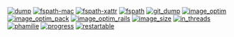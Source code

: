 [![dump](https://img.shields.io/github/workflow/status/toy/dump/check/master?label=dump)](https://github.com/toy/dump/actions/workflows/check.yml)
[![fspath-mac](https://img.shields.io/github/workflow/status/toy/fspath-mac/check/master?label=fspath-mac)](https://github.com/toy/fspath-mac/actions/workflows/check.yml)
[![fspath-xattr](https://img.shields.io/github/workflow/status/toy/fspath-xattr/check/master?label=fspath-xattr)](https://github.com/toy/fspath-xattr/actions/workflows/check.yml)
[![fspath](https://img.shields.io/github/workflow/status/toy/fspath/check/master?label=fspath)](https://github.com/toy/fspath/actions/workflows/check.yml)
[![git_dump](https://img.shields.io/github/workflow/status/toy/git_dump/check/master?label=git_dump)](https://github.com/toy/git_dump/actions/workflows/check.yml)
[![image_optim](https://img.shields.io/github/workflow/status/toy/image_optim/check/master?label=image_optim)](https://github.com/toy/image_optim/actions/workflows/check.yml)
[![image_optim_pack](https://img.shields.io/github/workflow/status/toy/image_optim_pack/check/master?label=image_optim_pack)](https://github.com/toy/image_optim_pack/actions/workflows/check.yml)
[![image_optim_rails](https://img.shields.io/github/workflow/status/toy/image_optim_rails/check/master?label=image_optim_rails)](https://github.com/toy/image_optim_rails/actions/workflows/check.yml)
[![image_size](https://img.shields.io/github/workflow/status/toy/image_size/check/master?label=image_size)](https://github.com/toy/image_size/actions/workflows/check.yml)
[![in_threads](https://img.shields.io/github/workflow/status/toy/in_threads/check/master?label=in_threads)](https://github.com/toy/in_threads/actions/workflows/check.yml)
[![phamilie](https://img.shields.io/github/workflow/status/toy/phamilie/check/master?label=phamilie)](https://github.com/toy/phamilie/actions/workflows/check.yml)
[![progress](https://img.shields.io/github/workflow/status/toy/progress/check/master?label=progress)](https://github.com/toy/progress/actions/workflows/check.yml)
[![restartable](https://img.shields.io/github/workflow/status/toy/restartable/check/master?label=restartable)](https://github.com/toy/restartable/actions/workflows/check.yml)
